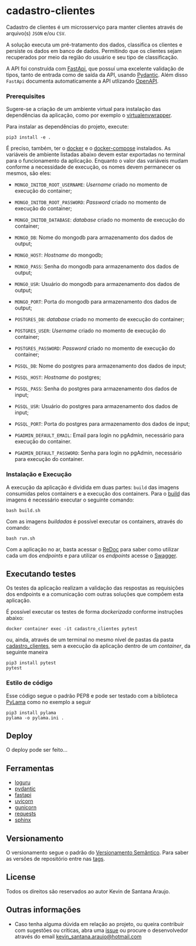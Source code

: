 # cadastro-clientes

Cadastro de clientes é um microsserviço para manter clientes através de arquivo(s) `JSON` e/ou `CSV`.

A solução executa um pré-tratamento dos dados, classifica os clientes e persiste os dados em banco de dados. Permitindo que os clientes sejam recuperados por meio da região do usuário e seu tipo de classificação.

A API foi construída com [FastApi](https://fastapi.tiangolo.com/), que possuí uma excelente validação de tipos, tanto de entrada como de saída da API, usando [Pydantic](https://pydantic-docs.helpmanual.io/). Além disso `FastApi` documenta automaticamente a API utlizando [OpenAPI](https://github.com/OAI/OpenAPI-Specification).

### Prerequisites

Sugere-se a criação de um ambiente virtual para instalação das dependências da aplicação, como por exemplo o [virtualenvwrapper](https://virtualenvwrapper.readthedocs.io/en/latest/).

Para instalar as dependências do projeto, execute:

```
pip3 install -e .
```

É preciso, também, ter o [docker](https://docs.docker.com/) e o [docker-compose](https://docs.docker.com/compose/) instalados. As variáveis de ambiente listadas abaixo devem estar exportadas no terminal para o funcionamento da aplicação. Enquanto o valor das variáveis mudam conforme a necessidade de execução, os nomes devem permanecer os mesmos, são eles:

* `MONGO_INITDB_ROOT_USERNAME`: _Username_ criado no momento de execução do container;
* `MONGO_INITDB_ROOT_PASSWORD`: _Password_ criado no momento de execução do container;
* `MONGO_INITDB_DATABASE`: _database_ criado no momento de execução do container;

* `MONGO_DB`: Nome do mongodb para armazenamento dos dados de output;
* `MONGO_HOST`: _Hostname_ do mongodb;
* `MONGO_PASS`: Senha do mongodb para armazenamento dos dados de output;
* `MONGO_USR`: Usuário do mongodb para armazenamento dos dados de output;
* `MONGO_PORT`: Porta do mongodb para armazenamento dos dados de output;

* `POSTGRES_DB`: _database_ criado no momento de execução do container;
* `POSTGRES_USER`: _Username_ criado no momento de execução do container;
* `POSTGRES_PASSWORD`: _Password_ criado no momento de execução do container;

* `PGSQL_DB`: Nome do postgres para armazenamento dos dados de input;
* `PGSQL_HOST`: _Hostname_ do postgres;
* `PGSQL_PASS`: Senha do postgres para armazenamento dos dados de input;
* `PGSQL_USR`: Usuário do postgres para armazenamento dos dados de input;
* `PGSQL_PORT`: Porta do postgres para armazenamento dos dados de input;

* `PGADMIN_DEFAULT_EMAIL`: Email para login no pgAdmin, necessário para execução do container.
* `PGADMIN_DEFAULT_PASSWORD`: Senha para login no pgAdmin, necessário para execução do container.

### Instalação e Execução

A execução da aplicação é dividida em duas partes: `build` das imagens consumidas pelos containers e a execução dos containers. Para o [build](./build.sh) das imagens é necessário executar o seguinte comando:

```
bash build.sh
```

Com as imagens _buildadas_ é possível executar os containers, através do comando:

```
bash run.sh
```

Com a aplicação no ar, basta acessar o [ReDoc](http://localhost:7000/v1/docs) para saber como utilizar cada um dos *endpoints* e para utilizar os *endpoints* acesse o [Swagger](http://localhost:7000/v1/swagger).

## Executando testes

Os testes da aplicação realizam a validação das respostas as requisições dos endpoints e a comunicação com outras soluções que compõem esta aplicação.

É possível executar os testes de forma _dockerizada_ conforme instruções abaixo:

```
docker container exec -it cadastro_clientes pytest
```

ou, ainda, através de um terminal no mesmo nível de pastas da pasta [cadastro_clientes](./cadastro_clientes), sem a execução da aplicação dentro de um _container_, da seguinte maneira

```
pip3 install pytest
pytest
```

### Estilo de código

Esse código segue o padrão PEP8 e pode ser testado com a biblioteca [PyLama](https://github.com/klen/pylama) como no exemplo a seguir

```
pip3 install pylama
pylama -o pylama.ini .
```

## Deploy

O deploy pode ser feito...

## Ferramentas

* [loguru](https://github.com/Delgan/loguru)
* [pydantic](https://pydantic-docs.helpmanual.io)
* [fastapi](https://fastapi.tiangolo.com)
* [uvicorn](https://www.uvicorn.org)
* [gunicorn](https://gunicorn.org)
* [requests](https://requests.readthedocs.io/en/master/)
* [sphinx](https://www.sphinx-doc.org/en/master/)

## Versionamento

O versionamento segue o padrão do [Versionamento Semântico](http://semver.org/). Para saber as versões de repositório entre nas [tags](https://github.com/kevinsantana/desafio-tecnico-juntos-somos-mais/-/tags).

## License

Todos os direitos são reservados ao autor Kevin de Santana Araujo.

## Outras informações

* Caso tenha alguma dúvida em relação ao projeto, ou queira contribuir com sugestões ou críticas, abra uma [issue]() ou procure o desenvolvedor através do email kevin_santana.araujo@hotmail.com
